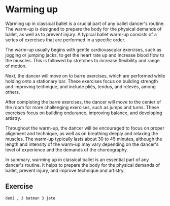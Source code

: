 # Warming up

Warming up in classical ballet is a crucial part of any ballet dancer's routine. The warm-up is designed to prepare the body for the physical demands of ballet, as well as to prevent injury. A typical ballet warm-up consists of a series of exercises that are performed in a specific order.

The warm-up usually begins with gentle cardiovascular exercises, such as jogging or jumping jacks, to get the heart rate up and increase blood flow to the muscles. This is followed by stretches to increase flexibility and range of motion.

Next, the dancer will move on to barre exercises, which are performed while holding onto a stationary bar. These exercises focus on building strength and improving technique, and include pliés, tendus, and relevés, among others.

After completing the barre exercises, the dancer will move to the center of the room for more challenging exercises, such as jumps and turns. These exercises focus on building endurance, improving balance, and developing artistry.

Throughout the warm-up, the dancer will be encouraged to focus on proper alignment and technique, as well as on breathing deeply and relaxing the muscles. The warm-up typically lasts about 30 to 45 minutes, although the length and intensity of the warm-up may vary depending on the dancer's level of experience and the demands of the choreography.

In summary, warming up in classical ballet is an essential part of any dancer's routine. It helps to prepare the body for the physical demands of ballet, prevent injury, and improve technique and artistry.



## **Exercise**

```bash
demi , 3 batman 3 jete
```
